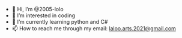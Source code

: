 - 👋 Hi, I’m @2005-lolo
- 👀 I’m interested in coding 
- 🌱 I’m currently learning python and C#
- 📫 How to reach me through my email: laloo.arts.2021@gmail.com

<!---
2005-lolo/2005-lolo is a ✨ special ✨ repository because its `README.md` (this file) appears on your GitHub profile.
You can click the Preview link to take a look at your changes.
--->
